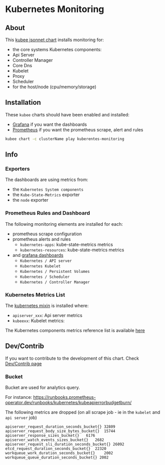 # Kubernetes Monitoring


## About

This [kubee jsonnet chart](../../../docs/bin/kubee-chart.md#what-is-a-jsonnet-kube-x-chart) installs monitoring for:
* the core systems Kubernetes components:
 * Api Server
 * Controller Manager
 * Core Dns
 * Kubelet
 * Proxy
 * Scheduler
* for the host/node (cpu/memory/storage) 


## Installation

These `kubee` charts should have been enabled and installed:
* [Grafana](../grafana/README.md) if you want the dashboards
* [Prometheus](../prometheus/README.md) if you want the prometheus scrape, alert and rules


```bash
kubee chart -c clusterName play kuberentes-monitoring
```


## Info

### Exporters

The dashboards are using metrics from:
* the `Kubernetes System components`
* the `Kube-State-Metrics` exporter
* the `node` exporter

### Prometheus Rules and Dashboard

The following monitoring elements are installed for each:
* prometheus scrape configuration
* prometheus alerts and rules
  * `kubernetes-apps`: kube-state-metrics metrics
  * `kubernetes-resources`: kube-state-metrics metrics
* and [grafana dashboards](https://monitoring.mixins.dev/kubernetes/#dashboards)
  * `Kubernetes / API server`
  * `Kubernetes Kubelet`
  * `Kubernetes / Persistent Volumes`
  * `Kubernetes / Scheduler`
  * `Kubernetes / Controller Manager`
  
### Kubernetes Metrics List

The [kubernetes mixin](https://monitoring.mixins.dev/kubernetes/) is installed
where:
* `apiserver_xxx`: Api server metrics
* `kubeexx`: Kubelet metrics:

The Kubernetes components metrics reference list is available [here](https://kubernetes.io/docs/reference/instrumentation/metrics/)


## Dev/Contrib

If you want to contribute to the development of this chart. Check [Dev/Contrib page](contrib.md)



### Bucket

Bucket are used for analytics query.

For instance: https://runbooks.prometheus-operator.dev/runbooks/kubernetes/kubeapierrorbudgetburn/

The following metrics are dropped (on all scrape job - ie in the `kubelet` and `api server` job)
```
apiserver_request_duration_seconds_bucket{}	32809
apiserver_request_body_size_bytes_bucket{}	15744
apiserver_response_sizes_bucket{}	6176
apiserver_watch_events_sizes_bucket{}	2682
apiserver_request_sli_duration_seconds_bucket{}	26092
etcd_request_duration_seconds_bucket{}	22320
workqueue_work_duration_seconds_bucket{}	2002
workqueue_queue_duration_seconds_bucket{} 2002
```


